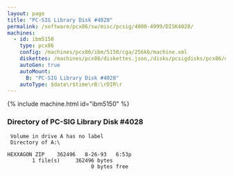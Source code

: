 ```yaml
---
layout: page
title: "PC-SIG Library Disk #4028"
permalink: /software/pcx86/sw/misc/pcsig/4000-4999/DISK4028/
machines:
  - id: ibm5150
    type: pcx86
    config: /machines/pcx86/ibm/5150/cga/256kb/machine.xml
    diskettes: /machines/pcx86/diskettes.json,/disks/pcsigdisks/pcx86/diskettes.json
    autoGen: true
    autoMount:
      B: "PC-SIG Library Disk #4028"
    autoType: $date\r$time\rB:\rDIR\r
---
```


{% include machine.html id="ibm5150" %}

### Directory of PC-SIG Library Disk #4028

     Volume in drive A has no label
     Directory of A:\

    HEXXAGON ZIP    362496   8-26-93   6:53p
            1 file(s)     362496 bytes
                               0 bytes free
